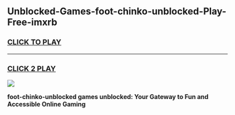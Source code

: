 
## Unblocked-Games-foot-chinko-unblocked-Play-Free-imxrb
<h3>
<a href="https://premium76.site?title=foot-chinko-unblocked&ref=19M">CLICK TO PLAY</a></h3>
<hr>

<h3>
<a href="https://premium76.site?title=foot-chinko-unblocked&ref=19M">CLICK 2 PLAY</a>
  
</h3>

<a href="https://premium76.site?title=foot-chinko-unblocked&ref=19M"><img src="https://clearcache.store/games.png"></a>


**foot-chinko-unblocked games unblocked: Your Gateway to Fun and Accessible Online Gaming**
